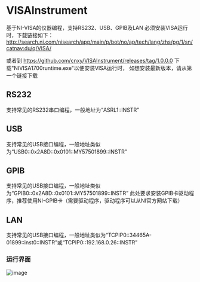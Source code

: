 # VISAInstrument
基于NI-VISA的仪器编程，支持RS232、USB、GPIB及LAN
必须安装VISA运行时，下载链接如下：
http://search.ni.com/nisearch/app/main/p/bot/no/ap/tech/lang/zhs/pg/1/sn/catnav:du/q/VISA/

或者到
https://github.com/cnxy/VISAInstrument/releases/tag/1.0.0.0
下载"NIVISA1700runtime.exe"以便安装VISA运行时，
如想安装最新版本，请从第一个链接下载

## RS232
支持常见的RS232串口编程，一般地址为“ASRL1::INSTR”

## USB
支持常见的USB接口编程，一般地址类似为“USB0::0x2A8D::0x0101::MY57501899::INSTR”

## GPIB
支持常见的USB接口编程，一般地址类似为“GPIB0::0x2A8D::0x0101::MY57501899::INSTR”
此处要求安装GPIB卡驱动程序，推荐使用NI-GPIB卡（需要驱动程序，驱动程序可以从NI官方网站下载）

## LAN
支持常见的USB接口编程，一般地址类似为“TCPIP0::34465A-01899::inst0::INSTR”或“TCPIP0::192.168.0.26::INSTR”

### 运行界面
![image](https://github.com/cnxy/VISAInstrument/blob/master/VISAInstrument/pic.png)
